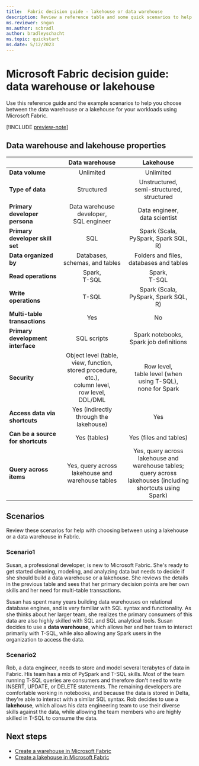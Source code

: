 ```yaml
---
title:  Fabric decision guide - lakehouse or data warehouse
description: Review a reference table and some quick scenarios to help in choosing whether to use a data warehouse or a lakehouse for your data in Fabric.
ms.reviewer: sngun
ms.author: scbradl
author: bradleyschacht
ms.topic: quickstart
ms.date: 5/12/2023
---
```


# Microsoft Fabric decision guide: data warehouse or lakehouse

Use this reference guide and the example scenarios to help you choose between the data warehouse or a lakehouse for your workloads using Microsoft Fabric.

[!INCLUDE [preview-note](../includes/preview-note.md)]

## Data warehouse and lakehouse properties

| | **Data warehouse** | **Lakehouse** |
|---|:---:|:---:|
| **Data volume** | Unlimited | Unlimited |
| **Type of data** | Structured | Unstructured,<br>semi-structured,<br>structured |
| **Primary developer persona** | Data warehouse developer,<br>SQL engineer | Data engineer,<br>data scientist |
| **Primary developer skill set** | SQL | Spark (Scala, PySpark, Spark SQL, R) |
| **Data organized** **by** | Databases, schemas, and tables | Folders and files,<br>databases and tables |
| **Read operations** | Spark,<br>T-SQL | Spark,<br>T-SQL |
| **Write operations** | T-SQL | Spark (Scala, PySpark, Spark SQL, R) |
| **Multi-table transactions** | Yes | No |
| **Primary development interface** | SQL scripts | Spark notebooks,<br>Spark job definitions |
| **Security** | Object level (table, view, function, stored procedure, etc.),<br>column level,<br>row level,<br>DDL/DML | Row level,<br>table level (when using T-SQL),<br>none for Spark |
| **Access data via shortcuts** | Yes (indirectly through the lakehouse) | Yes |
| **Can be a source for shortcuts** | Yes (tables) | Yes (files and tables) |
| **Query across items** | Yes, query across lakehouse and warehouse tables | Yes, query across lakehouse and warehouse tables;<br>query across lakehouses (including shortcuts using Spark) |

## Scenarios

Review these scenarios for help with choosing between using a lakehouse or a data warehouse in Fabric.

### Scenario1

Susan, a professional developer, is new to Microsoft Fabric. She's ready to get started cleaning, modeling, and analyzing data but needs to decide if she should build a data warehouse or a lakehouse. She reviews the details in the previous table and sees that her primary decision points are her own skills and her need for multi-table transactions.

Susan has spent many years building data warehouses on relational database engines, and is very familiar with SQL syntax and functionality. As she thinks about her larger team, she realizes the primary consumers of this data are also highly skilled with SQL and SQL analytical tools. Susan decides to use a **data warehouse**, which allows her and her team to interact primarily with T-SQL, while also allowing any Spark users in the organization to access the data.

### Scenario2

Rob, a data engineer, needs to store and model several terabytes of data in Fabric. His team has a mix of PySpark and T-SQL skills. Most of the team running T-SQL queries are consumers and therefore don't need to write INSERT, UPDATE, or DELETE statements. The remaining developers are comfortable working in notebooks, and because the data is stored in Delta, they're able to interact with a similar SQL syntax. Rob decides to use a **lakehouse**, which allows his data engineering team to use their diverse skills against the data, while allowing the team members who are highly skilled in T-SQL to consume the data.

## Next steps

- [Create a warehouse in Microsoft Fabric](../data-warehouse/create-warehouse.md)
- [Create a lakehouse in Microsoft Fabric](../data-engineering/create-lakehouse.md)
